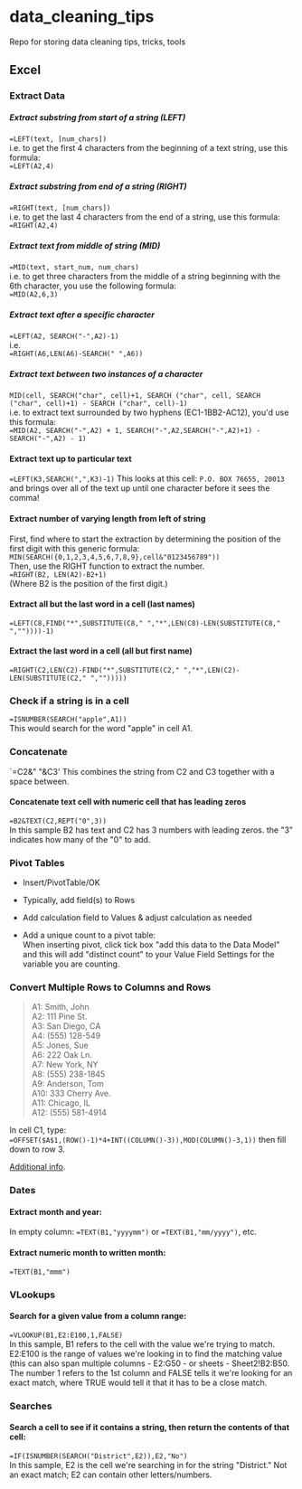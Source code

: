 # data_cleaning_tips
Repo for storing data cleaning tips, tricks, tools


## Excel

### Extract Data

##### Extract substring from start of a string (LEFT)
`=LEFT(text, [num_chars])`  
i.e. to get the first 4 characters from the beginning of a text string, use this formula:  
`=LEFT(A2,4)`  

##### Extract substring from end of a string (RIGHT)
`=RIGHT(text, [num_chars])`  
i.e. to get the last 4 characters from the end of a string, use this formula:  
`=RIGHT(A2,4)`  

##### Extract text from middle of string (MID)
`=MID(text, start_num, num_chars)`  
i.e. to get three characters from the middle of a string beginning with the 6th character, you use the following formula:  
`=MID(A2,6,3)`  

##### Extract text after a specific character
`=LEFT(A2, SEARCH("-",A2)-1)`  
i.e.   
`=RIGHT(A6,LEN(A6)-SEARCH(" ",A6))`  

##### Extract text between two instances of a character
`MID(cell, SEARCH("char", cell)+1, SEARCH ("char", cell, SEARCH ("char", cell)+1) - SEARCH ("char", cell)-1)`  
i.e. to extract text surrounded by two hyphens (EC1-1BB2-AC12), you'd use this formula:  
`=MID(A2, SEARCH("-",A2) + 1, SEARCH("-",A2,SEARCH("-",A2)+1) - SEARCH("-",A2) - 1)`

#### Extract text up to particular text
`=LEFT(K3,SEARCH(",",K3)-1)`
This looks at this cell: `P.O. BOX 76655, 20013` and brings over all of the text up until one character before it sees the comma!

#### Extract number of varying length from left of string  
First, find where to start the extraction by determining the position of the first digit with this generic formula:  
`MIN(SEARCH({0,1,2,3,4,5,6,7,8,9},cell&"0123456789"))`  
Then, use the RIGHT function to extract the number.  
`=RIGHT(B2, LEN(A2)-B2+1)`  
(Where B2 is the position of the first digit.)

#### Extract all but the last word in a cell (last names)
`=LEFT(C8,FIND("*",SUBSTITUTE(C8," ","*",LEN(C8)-LEN(SUBSTITUTE(C8," ",""))))-1)`  

#### Extract the last word in a cell (all but first name)  
`=RIGHT(C2,LEN(C2)-FIND("*",SUBSTITUTE(C2," ","*",LEN(C2)-LEN(SUBSTITUTE(C2," ","")))))`  


### Check if a string is in a cell  
`=ISNUMBER(SEARCH("apple",A1))`  
This would search for the word "apple" in cell A1.  

### Concatenate
`=C2&" "&C3' 
This combines the string from C2 and C3 together with a space between.

#### Concatenate text cell with numeric cell that has leading zeros
`=B2&TEXT(C2,REPT("0",3))`  
In this sample B2 has text and C2 has 3 numbers with leading zeros. the "3" indicates how many of the "0" to add.  

### Pivot Tables
* Insert/PivotTable/OK
* Typically, add field(s) to Rows
* Add calculation field to Values & adjust calculation as needed

* Add a unique count to a pivot table:  
When inserting pivot, click tick box "add this data to the Data Model" and this will add "distinct count" to your Value Field Settings for the variable you are counting.


### Convert Multiple Rows to Columns and Rows
> A1: Smith, John  
> A2: 111 Pine St.  
> A3: San Diego, CA  
> A4: (555) 128-549  
> A5: Jones, Sue  
> A6: 222 Oak Ln.  
> A7: New York, NY  
> A8: (555) 238-1845  
> A9: Anderson, Tom  
> A10: 333 Cherry Ave.  
> A11: Chicago, IL  
> A12: (555) 581-4914  

In cell C1, type:  
`=OFFSET($A$1,(ROW()-1)*4+INT((COLUMN()-3)),MOD(COLUMN()-3,1))` 
then fill down to row 3.  

[Additional info](https://support.office.com/en-us/article/how-to-convert-multiple-rows-and-columns-to-columns-and-rows-in-excel-09c017ec-a151-41b0-9caf-60b01f9a4deb).


### Dates
#### Extract month and year:
In empty column:
`=TEXT(B1,"yyyymm")` or
`=TEXT(B1,"mm/yyyy")`, etc.
#### Extract numeric month to written month:
`=TEXT(B1,"mmm")`


### VLookups
#### Search for a given value from a column range: 
`=VLOOKUP(B1,E2:E100,1,FALSE)`  
In this sample, B1 refers to the cell with the value we're trying to match. E2:E100 is the range of values we're looking in to find the matching value (this can also span multiple columns - E2:G50 - or sheets - Sheet2!B2:B50. The number 1 refers to the 1st column and FALSE tells it we're looking for an exact match, where TRUE would tell it that it has to be a close match. 


### Searches
#### Search a cell to see if it contains a string, then return the contents of that cell:  
`=IF(ISNUMBER(SEARCH("District",E2)),E2,"No")`  
In this sample, E2 is the cell we're searching in for the string "District." Not an exact match; E2 can contain other letters/numbers.





